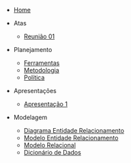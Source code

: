- [Home](README.md)
 
* Atas

  - [Reunião 01](/Planejamento/Atas/Ata_1.md)
 
    
* Planejamento

  - [Ferramentas](/Planejamento/Ferramentas.md)
  - [Metodologia](/Planejamento/Metodologia.md)
  - [Política](/Planejamento/Politica.md)
 
    
* Apresentações

  - [Apresentação 1](/Apresentacoes/Apresentacao_01.md)


* Modelagem 

  - [Diagrama Entidade Relacionamento](/Modelagem/DER.md)
  - [Modelo Entidade Relacionamento](/Modelagem/MER.md)
  - [Modelo Relacional](/Modelagem/MREL.md)
  - [Dicionário de Dados](/Modelagem/DD.md)
  
